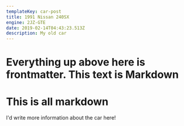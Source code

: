 ```yaml
---
templateKey: car-post
title: 1991 Nissan 240SX
engine: 2JZ-GTE
date: 2019-02-14T04:43:23.513Z
description: My old car
---
```


# Everything up above here is frontmatter. This text is Markdown

# This is all markdown
I'd write more information about the car here!

